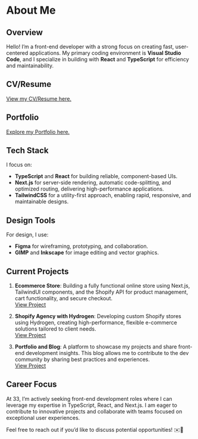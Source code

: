 # About Me

## Overview
Hello! I’m a front-end developer with a strong focus on creating fast, user-centered applications. My primary coding environment is **Visual Studio Code**, and I specialize in building with **React** and **TypeScript** for efficiency and maintainability.

## CV/Resume
[View my CV/Resume here.](https://nextjs-portfolio-troias.vercel.app/resume)

## Portfolio
[Explore my Portfolio here.](https://nextjs-portfolio-troias.vercel.app/)

## Tech Stack
I focus on:
- **TypeScript** and **React** for building reliable, component-based UIs.
- **Next.js** for server-side rendering, automatic code-splitting, and optimized routing, delivering high-performance applications.
- **TailwindCSS** for a utility-first approach, enabling rapid, responsive, and maintainable designs.

## Design Tools
For design, I use:
- **Figma** for wireframing, prototyping, and collaboration.
- **GIMP** and **Inkscape** for image editing and vector graphics.

## Current Projects
1. **Ecommerce Store**: Building a fully functional online store using Next.js, TailwindUI components, and the Shopify API for product management, cart functionality, and secure checkout.  
   [View Project](https://github.com/troias/TailwindECom)

2. **Shopify Agency with Hydrogen**: Developing custom Shopify stores using Hydrogen, creating high-performance, flexible e-commerce solutions tailored to client needs.  
   [View Project](https://github.com/troias/NextJs-Digital-Agency-Frontend)

3. **Portfolio and Blog**: A platform to showcase my projects and share front-end development insights. This blog allows me to contribute to the dev community by sharing best practices and experiences.  
   [View Project](https://github.com/troias/nextjs-portfolio)

## Career Focus
At 33, I’m actively seeking front-end development roles where I can leverage my expertise in TypeScript, React, and Next.js. I am eager to contribute to innovative projects and collaborate with teams focused on exceptional user experiences.

Feel free to reach out if you’d like to discuss potential opportunities! ✉️🚀
